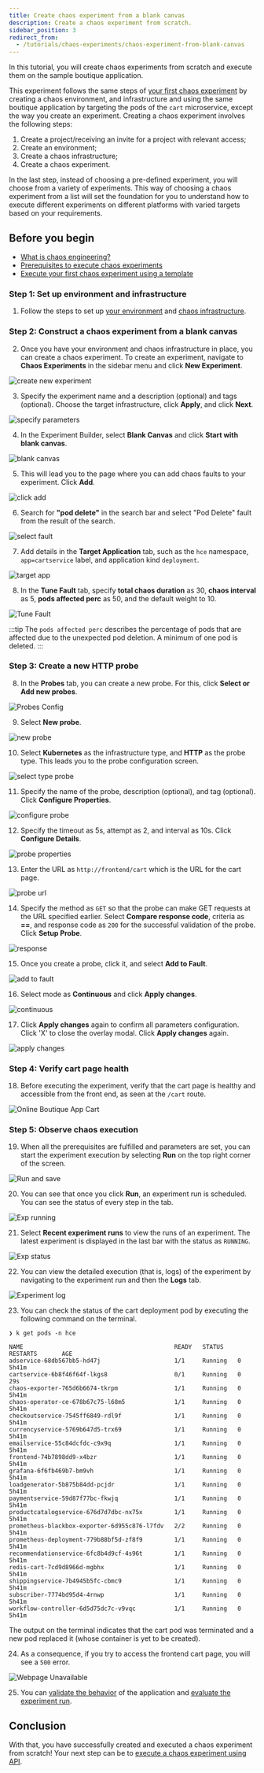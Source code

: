 ```yaml
---
title: Create chaos experiment from a blank canvas
description: Create a chaos experiment from scratch.
sidebar_position: 3
redirect_from:
  - /tutorials/chaos-experiments/chaos-experiment-from-blank-canvas
---
```


In this tutorial, you will create chaos experiments from scratch and execute them on the sample boutique application.

This experiment follows the same steps of [your first chaos experiment](/docs/chaos-engineering/get-started/tutorials/first-chaos-engineering.md) by creating a chaos environment, and infrastructure and using the same boutique application by targeting the pods of the `cart` microservice, except the way you create an experiment. Creating a chaos experiment involves the following steps:

1. Create a project/receiving an invite for a project with relevant access;
2. Create an environment;
3. Create a chaos infrastructure;
4. Create a chaos experiment.

In the last step, instead of choosing a pre-defined experiment, you will choose from a variety of experiments. This way of choosing a chaos experiment from a list will set the foundation for you to understand how to execute different experiments on different platforms with varied targets based on your requirements.

## Before you begin

* [What is chaos engineering?](/docs/chaos-engineering/get-started/overview.md)
* [Prerequisites to execute chaos experiments](/docs/chaos-engineering/get-started/tutorials/prerequisites.md)
* [Execute your first chaos experiment using a template](/docs/chaos-engineering/get-started/tutorials/first-chaos-engineering.md)

### Step 1: Set up environment and infrastructure

1. Follow the steps to set up [your environment](/docs/chaos-engineering/get-started/tutorials/first-chaos-engineering#step-2-add-a-chaos-environment) and [chaos infrastructure](/docs/chaos-engineering/get-started/tutorials/first-chaos-engineering#step-3-add-a-chaos-infrastructure).

### Step 2: Construct a chaos experiment from a blank canvas

2. Once you have your environment and chaos infrastructure in place, you can create a chaos experiment. To create an experiment, navigate to **Chaos Experiments** in the sidebar menu and click **New Experiment**.

![create new experiment](./static/first-chaos/create-new-experiment-1.png)

3. Specify the experiment name and a description (optional) and tags (optional). Choose the target infrastructure, click **Apply**, and click **Next**.

![specify parameters](./static/first-chaos/specify-params-2.png)

4. In the Experiment Builder, select **Blank Canvas** and click **Start with blank canvas**.

![blank canvas](./static/chaos-experiment-from-blank-canvas/blank-canvas.png)

5. This will lead you to the page where you can add chaos faults to your experiment. Click **Add**.

![click add](./static/chaos-experiment-from-blank-canvas/add-experiments.png)

6. Search for **"pod delete"** in the search bar and select "Pod Delete" fault from the result of the search.

![select fault](./static/chaos-experiment-from-blank-canvas/select-fault.png)

7. Add details in the **Target Application** tab, such as the `hce` namespace, `app=cartservice` label, and application kind `deployment`.

![target app](./static/chaos-experiment-from-blank-canvas/target-app.png)

8. In the **Tune Fault** tab, specify **total chaos duration** as 30, **chaos interval** as 5, **pods affected perc** as 50, and the default weight to 10.

![Tune Fault](./static/chaos-experiment-from-blank-canvas/tune-fault.png)

:::tip
The `pods affected perc` describes the percentage of pods that are affected due to the unexpected pod deletion. A minimum of one pod is deleted.
:::

### Step 3: Create a new HTTP probe
8. In the **Probes** tab, you can create a new probe. For this, click **Select or Add new probes**.

![Probes Config](./static/first-chaos/probes-config.png)

9. Select **New probe**.

![new probe](./static/chaos-experiment-from-blank-canvas/new-probe.png)

10. Select **Kubernetes** as the infrastructure type, and **HTTP** as the probe type. This leads you to the probe configuration screen.

![select type probe](./static/chaos-experiment-from-blank-canvas/select-probe-2.png)

11. Specify the name of the probe, description (optional), and tag (optional). Click **Configure Properties**.

![configure probe](./static/chaos-experiment-from-blank-canvas/configure-3.png)

12. Specify the timeout as 5s, attempt as 2, and interval as 10s. Click **Configure Details**.

![probe properties](./static/chaos-experiment-from-blank-canvas/properties-4.png)

13. Enter the URL as `http://frontend/cart` which is the URL for the cart page.

![probe url](./static/chaos-experiment-from-blank-canvas/url-5.png)

14. Specify the method as `GET` so that the probe can make GET requests at the URL specified earlier. Select **Compare response code**, criteria as **==**, and response code as `200` for the successful validation of the probe. Click **Setup Probe**.

![response](./static/chaos-experiment-from-blank-canvas/response-6.png)

15. Once you create a probe, click it, and select **Add to Fault**.

![add to fault](./static/chaos-experiment-from-blank-canvas/add-to-fault.png)

16. Select mode as **Continuous** and click **Apply changes**.

![continuous](./static/chaos-experiment-from-blank-canvas/continuous-mode.png)

17. Click **Apply changes** again to confirm all parameters configuration. Click 'X' to close the overlay modal. Click **Apply changes** again.

![apply changes](./static/chaos-experiment-from-blank-canvas/apply-changes.png)

### Step 4: Verify cart page health

18. Before executing the experiment, verify that the cart page is healthy and accessible from the front end, as seen at the `/cart` route.

![Online Boutique App Cart](./static/chaos-experiment-from-blank-canvas/online-boutique-app-cart.png)

### Step 5: Observe chaos execution

19. When all the prerequisites are fulfilled and parameters are set, you can start the experiment execution by selecting **Run** on the top right corner of the screen.

![Run and save](./static/first-chaos/run-n-save.png)

20. You can see that once you click **Run**, an experiment run is scheduled. You can see the status of every step in the tab.

![Exp running](./static/first-chaos/exp-running.png)

21. Select **Recent experiment runs** to view the runs of an experiment. The latest experiment is displayed in the last bar with the status as `RUNNING`.

![Exp status](./static/first-chaos/exp-status.png)

22. You can view the detailed execution (that is, logs) of the experiment by navigating to the experiment run and then the **Logs** tab.

![Experiment log](./static/chaos-experiment-from-blank-canvas/experiment-logs.png)

23. You can check the status of the cart deployment pod by executing the following command on the terminal.

```
❯ k get pods -n hce

NAME                                           READY   STATUS    RESTARTS       AGE
adservice-68db567bb5-hd47j                     1/1     Running   0              5h41m
cartservice-6b8f46f64f-lkgs8                   0/1     Running   0              29s
chaos-exporter-765d6b6674-tkrpm                1/1     Running   0              5h41m
chaos-operator-ce-678b67c75-l68m5              1/1     Running   0              5h41m
checkoutservice-7545ff6849-rdl9f               1/1     Running   0              5h41m
currencyservice-5769b647d5-trx69               1/1     Running   0              5h41m
emailservice-55c84dcfdc-c9x9q                  1/1     Running   0              5h41m
frontend-74b7898dd9-x4bzr                      1/1     Running   0              5h41m
grafana-6f6fb469b7-bm9vh                       1/1     Running   0              5h41m
loadgenerator-5b875b84dd-pcjdr                 1/1     Running   0              5h41m
paymentservice-59d87f77bc-fkwjq                1/1     Running   0              5h41m
productcatalogservice-676d7d7dbc-nx75x         1/1     Running   0              5h41m
prometheus-blackbox-exporter-6d955c876-l7fdv   2/2     Running   0              5h41m
prometheus-deployment-779b88bf5d-zf8f9         1/1     Running   0              5h41m
recommendationservice-6fc8b4d9cf-4s96t         1/1     Running   0              5h41m
redis-cart-7cd9d8966d-mgbhx                    1/1     Running   0              5h41m
shippingservice-7b4945b5fc-cbmc9               1/1     Running   0              5h41m
subscriber-7774bd95d4-4rnwp                    1/1     Running   0              5h41m
workflow-controller-6d5d75dc7c-v9vqc           1/1     Running   0              5h41m
```

The output on the terminal indicates that the cart pod was terminated and a new pod replaced it (whose container is yet to be created).

24. As a consequence, if you try to access the frontend cart page, you will see a `500` error.

![Webpage Unavailable](./static/chaos-experiment-from-blank-canvas/webpage-unavailable.png)


25. You can [validate the behavior](/docs/chaos-engineering/get-started/tutorials/first-chaos-engineering#step-6-observing-chaos-execution) of the application and [evaluate the experiment run](/docs/chaos-engineering/get-started/tutorials/first-chaos-engineering#step-7-evaluate-the-experiment-run).

## Conclusion

With that, you have successfully created and executed a chaos experiment from scratch! Your next step can be to [execute a chaos experiment using API](/docs/chaos-engineering/get-started/tutorials/experiment-using-api.md).